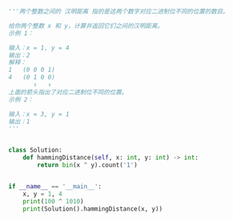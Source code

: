 
<BlogInfo title="40.汉明距离" author="白日梦想猿" pv=0 read_times=0 pre_cost_time=0分20秒 category="leetcode" tag_list="['leetcode']" create_time="2022.03.14 20:35:46" update_time="2022.03.14 21:05:24" />

```python
'''两个整数之间的 汉明距离 指的是这两个数字对应二进制位不同的位置的数目。

给你两个整数 x 和 y，计算并返回它们之间的汉明距离。
示例 1：

输入：x = 1, y = 4
输出：2
解释：
1   (0 0 0 1)
4   (0 1 0 0)
       ↑   ↑
上面的箭头指出了对应二进制位不同的位置。
示例 2：

输入：x = 3, y = 1
输出：1
'''


class Solution:
    def hammingDistance(self, x: int, y: int) -> int:
        return bin(x ^ y).count('1')


if __name__ == '__main__':
    x, y = 1, 4
    print(100 ^ 1010)
    print(Solution().hammingDistance(x, y))

```
